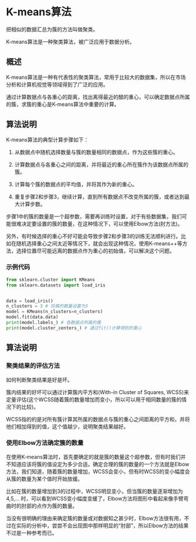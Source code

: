 # K-means算法

把相似的数据汇总为簇的方法叫做聚类。

K-means算法是一种聚类算法，被广泛应用于数据分析。

## 概述

K-means算法是一种有代表性的聚类算法，常用于比较大的数据集，所以在市场分析和计算机视觉等领域得到了广泛的应用。

通过计算数据点与各重心的距离，找出离得最近的醋的重心，可以确定数据点所属的簇，求簇的重心是K-means算法中重要的计算。

## 算法说明

K-means算法的典型计算步骤如下：

1. 从数据点中随机选择数量与簇的数量相同的数据点，作为这些簇的重心。

2. 计算数据点与各重心之间的距离，并将最近的重心所在簇作为该数据点所属的簇。

3. 计算每个簇的数据点的平均值，并将其作为新的重心。

4. 重复步骤2和步骤3，继续计算，直到所有数据点不改变所属的簇，或者达到最大计算步数。

步骤1中的簇的数量是一个超参数，需要再训练时设置，对于有些数据集，我们可能很难决定要设置的簇的数量，在这种情况下，可以使用Elbow方法(肘方法)。

另外，有时候选择的重心不好可能会导致步骤2和步骤3的训练无法顺利进行。比如在随机选择重心之间太近等情况下，就会出现这种情况，使用K-means++等方法，选择位置尽可能远离的数据点作为重心的初始值，可以解决这个问题。

### 示例代码

```python
from sklearn.cluster import KMeans
from sklearn.datasets import load_iris


data = load_iris()
n_clusters = 3 # 将簇的数量设置为3
model = KMeans(n_clusters=n_clusters)
model.fit(data.data)
print(model.labels_) # 各数据点所属的簇 
print(model.cluster_centers_) # 通过fit()计算得到的重心
```


## 算法说明

### 聚类结果的评估方法

如何判断聚类结果是好是坏。

簇内结果的好坏可以通过计算簇内平方和(With-in Cluster of Squares, WCSS)来定量评估(这个WCSS随着簇的数量增加而变小，所以可以用于相同数量的簇的情况下的比较)。

WCSS指的的是对所有簇计算其所属的数据点与簇的重心之间距离的平方和，并将他们相加得到的值，这个值越少，说明聚类结果越好。


### 使用Elbow方法确定簇的数量

在使用K-means算法时，首先要确定的就是簇的数量这个超参数，但有时我们并不知道应该将簇的值设定为多少合适。确定合理的簇的数量的一个方法就是Elbow方法，我们知道，随着簇的数量增加，WCSS会变小，但有时WCSS的变小幅度会从簇的数量为某个值时开始放缓。

比如在簇的数量增加到3的过程中，WCSS明显变小，但当簇的数量逐渐增加为4,5,... 时，可以看到WCSS变小幅度变缓了，Elbow方法将图形中看起来像手臂弯曲时的肘部的点作为簇的数量。

当没有很明确的理由来确定簇的数量或对数据知之甚少时，Elbow方法很有用，不过在实际的分析中，尝尝不会出现图中那样明显的“肘部”，所以Elbow方法的结果不过是一种参考而已。